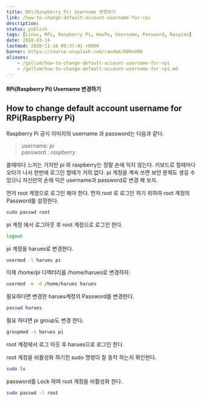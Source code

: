 ```yaml
---
title: RPi(Raspberry Pi) Username 변경하기
link: /how-to-change-default-account-username-for-rpi
description: 
status: publish
tags: [Linux, RPi, Raspberry Pi, HowTo, Username, Password, Raspian]
date: 2018-03-14
lastmod: 2020-11-16 09:37:41 +0900
banner: https://source.unsplash.com/random/800x400
aliases:
    - /gollum/how-to-change-default-account-username-for-rpi
    - /gollum/how-to-change-default-account-username-for-rpi.md
---
```


#### RPi(Raspberry Pi) Username 변경하기

## How to change default account username for RPi(Raspberry Pi)

Raspberry Pi 공식 이미지의 username 과 password는 다음과 같다. 

> username: _pi_  
> password : _raspberry_

쓸때마다 느끼는 거지만 pi 와 raspberry는 정말 손에 익지 않는다. 키보드로 칠때마다 오타가 나서 한번에 로그인 할때가 거의 없다. pi 계정을 계속 쓰면 보안 문제도 생길 수 있으니 자신만의 손에 익은 username과 password로 변경 해 보자. 

먼저 root 계정으로 로그인 해야 한다. 먼저 root 로 로그인 하기 위하여 root 계정의 Password를 설정한다. 
    
```bash
sudo passwd root
```

<!--more-->     

pi 계정 에서 로그아웃 후 root 계정으로 로그인 한다. 
    
```bash    
logout
```
    

pi 계정을 harues로 변경한다. 
    
```bash    
usermod -l harues pi
```

이제 /home/pi 디렉터리를 /home/harues로 변경하자. 
    
```bash    
usermod -m -d /home/harues harues
```
    

필요하다면 변경한 harues계정의 Password를 변경한다. 
    
```bash    
passwd harues
```
    

필요 하다면 pi group도 변경 한다. 
    
```bash    
groupmod -n harues pi
```
    

root 계정에서 로그 아웃 후 harues으로 로그인 한다. 

root 계정을 비활성화 하기전 sudo 명령이 잘 동작 하는지 확인한다. 
    
```bash    
sudo ls
```
    

password를 Lock 하여 root 계정을 비활성화 한다. 
    
```bash    
sudo passwd -l root
```
